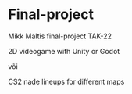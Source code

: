 # Final-project

Mikk Maltis final-project TAK-22

2D videogame with Unity or Godot

või

CS2 nade lineups for different maps

